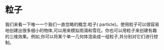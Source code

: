# 粒子

我们来看一下唯一一个我们一直忽略的概念:粒子( particle)。使用粒子可以很容易地创建出很多细小的物体,可以用来模拟雨滴和雪花。你也可以用粒子来创建有趣的三维效果。例如,你可以将某个单一几何体渲染成一组粒子,并分别对它们进行控制。
